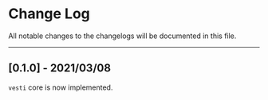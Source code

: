 # **Change Log**

All notable changes to the changelogs will be documented in this file.

---

## [0.1.0] - 2021/03/08

`vesti` core is now implemented.
